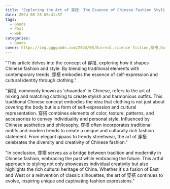 ```yaml
---
title: "Exploring the Art of 穿搭: The Essence of Chinese Fashion Styling"
date: 2024-08-28 06:41:57
tags:
  - Goods
  - Post
  - web
categories:
  - Goods
cover: https://img.ggggoods.com/2024/08/Surreal,science fiction,穿搭,Outfit,technology,tech,diagrams,renderings,colors_20240830_00001_.png
---
```


"This article delves into the concept of 穿搭, exploring how it shapes Chinese fashion and style. By blending traditional elements with contemporary trends, 穿搭 embodies the essence of self-expression and cultural identity through clothing."

"穿搭, commonly known as 'chuandao' in Chinese, refers to the art of mixing and matching clothing to create stylish and harmonious outfits. This traditional Chinese concept embodies the idea that clothing is not just about covering the body but is a form of self-expression and cultural representation. 穿搭 combines elements of color, texture, patterns, and accessories to convey individuality and personal style. Influenced by Chinese aesthetics and philosophy, 穿搭 often incorporates traditional motifs and modern trends to create a unique and culturally rich fashion statement. From elegant qipaos to trendy streetwear, the art of 穿搭 celebrates the diversity and creativity of Chinese fashion."

"In conclusion, 穿搭 serves as a bridge between tradition and modernity in Chinese fashion, embracing the past while embracing the future. This artful approach to styling not only showcases individual creativity but also highlights the rich cultural heritage of China. Whether it's a fusion of East and West or a reinvention of classic silhouettes, the art of 穿搭 continues to evolve, inspiring unique and captivating fashion expressions."

